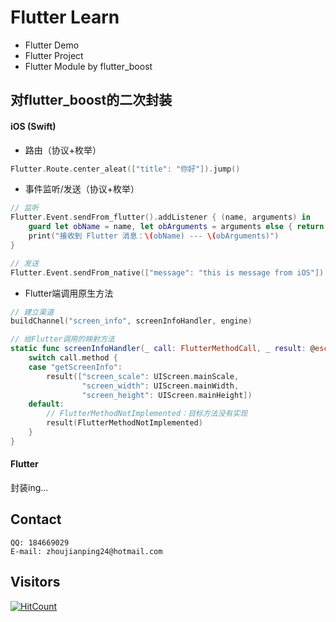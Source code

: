# Flutter Learn

- Flutter Demo
- Flutter Project
- Flutter Module by flutter_boost

## 对flutter_boost的二次封装
#### iOS (Swift)

- 路由（协议+枚举）

```swift
Flutter.Route.center_aleat(["title": "你好"]).jump()
```

- 事件监听/发送（协议+枚举）

```swift
// 监听
Flutter.Event.sendFrom_flutter().addListener { (name, arguments) in
    guard let obName = name, let obArguments = arguments else { return }
    print("接收到 Flutter 消息：\(obName) --- \(obArguments)")
}

// 发送
Flutter.Event.sendFrom_native(["message": "this is message from iOS"]).send()
```

- Flutter端调用原生方法

```swift
// 建立渠道
buildChannel("screen_info", screenInfoHandler, engine)

// 给Flutter调用的映射方法
static func screenInfoHandler(_ call: FlutterMethodCall, _ result: @escaping FlutterResult) {
    switch call.method {
    case "getScreenInfo":
        result(["screen_scale": UIScreen.mainScale,
                "screen_width": UIScreen.mainWidth,
                "screen_height": UIScreen.mainHeight])
    default:
        // FlutterMethodNotImplemented：目标方法没有实现
        result(FlutterMethodNotImplemented)
    }
}
```

#### Flutter

封装ing...

## Contact

	QQ: 184669029
	E-mail: zhoujianping24@hotmail.com

## Visitors

[![HitCount](http://hits.dwyl.com/Rogue24/Rogue24.svg)](http://hits.dwyl.com/Rogue24/Rogue24)
